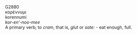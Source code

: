 <body>
  <p>G2880<br>  κορέννυμι  <br> korennumi  <br><i>kor-en‘-noo-mee </i><br>A primary verb; to <i>cram</i>, that is, <i>glut</i> or <i>sate:</i> - eat enough, full.<br></p>
 </body>